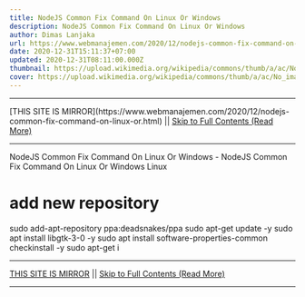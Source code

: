 ```yaml
---
title: NodeJS Common Fix Command On Linux Or Windows
description: NodeJS Common Fix Command On Linux Or Windows
author: Dimas Lanjaka
url: https://www.webmanajemen.com/2020/12/nodejs-common-fix-command-on-linux-or.html
date: 2020-12-31T15:11:37+07:00
updated: 2020-12-31T08:11:00.000Z
thumbnail: https://upload.wikimedia.org/wikipedia/commons/thumb/a/ac/No_image_available.svg/2048px-No_image_available.svg.png
cover: https://upload.wikimedia.org/wikipedia/commons/thumb/a/ac/No_image_available.svg/2048px-No_image_available.svg.png
---
```


<hr/> [THIS SITE IS MIRROR](https://www.webmanajemen.com/2020/12/nodejs-common-fix-command-on-linux-or.html) || <a href="https://www.webmanajemen.com/2020/12/nodejs-common-fix-command-on-linux-or.html" rel="follow" class="button" id="read-more">Skip to Full Contents (Read More)</a> <hr/> NodeJS Common Fix Command On Linux Or Windows - NodeJS Common Fix Command On Linux Or Windows Linux
 
# add new repository
sudo add-apt-repository ppa:deadsnakes/ppa
sudo apt-get update -y
sudo apt install libgtk-3-0 -y
sudo apt install software-properties-common checkinstall -y
sudo apt-get i <hr/> [THIS SITE IS MIRROR](https://www.webmanajemen.com/2020/12/nodejs-common-fix-command-on-linux-or.html) || <a href="https://www.webmanajemen.com/2020/12/nodejs-common-fix-command-on-linux-or.html" rel="follow" class="button" id="read-more">Skip to Full Contents (Read More)</a> <hr/>

<script>
    if (location.host.includes('dimaslanjaka12')) {
      location.replace('https://www.webmanajemen.com/2020/12/nodejs-common-fix-command-on-linux-or.html');
    }
  </script>